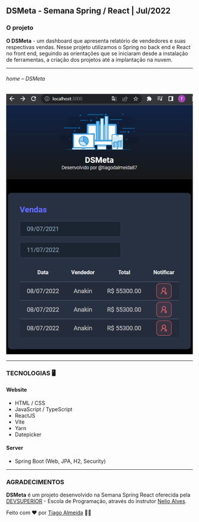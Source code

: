 ## DSMeta - Semana Spring / React | Jul/2022

### O projeto

**O DSMeta** -  um dashboard que apresenta relatório de vendedores e suas respectivas vendas. Nesse projeto utilizamos o Spring no back end e React no front end, seguindo as orientações que se iniciaram desde a instalação de ferramentas, a criação dos projetos até a implantação na nuvem.

---

###### home – DSMeta
![home_page](https://github.com/tiagodalmeida87/dsmeta/blob/main/frontend/src/assets/img/dsmeta_static_front.jpg)

---

### TECNOLOGIAS 🖥️

#### Website 
- HTML / CSS
- JavaScript / TypeScript
- ReactJS
- Vite
- Yarn
- Datepicker

#### Server 
- Spring Boot (Web, JPA, H2, Security)

---
### AGRADECIMENTOS
**DSMeta** é um projeto desenvolvido na Semana Spring React oferecida pela [DEVSUPERIOR](https://devsuperior.com.br/) - Escola de Programação, através do instrutor [Nelio Alves](https://www.instagram.com/devsuperior.ig/).

Feito com ❤️ por [Tiago Almeida](https://github.com/tiagodalmeida87) 🧑‍💻
